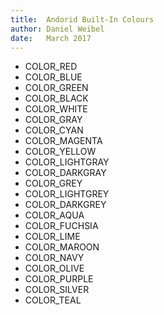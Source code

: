 ```yaml
---
title:  Andorid Built-In Colours
author: Daniel Weibel
date:   March 2017
---
```


- COLOR_RED 
- COLOR_BLUE 
- COLOR_GREEN 
- COLOR_BLACK 
- COLOR_WHITE 
- COLOR_GRAY 
- COLOR_CYAN 
- COLOR_MAGENTA 
- COLOR_YELLOW 
- COLOR_LIGHTGRAY 
- COLOR_DARKGRAY 
- COLOR_GREY 
- COLOR_LIGHTGREY 
- COLOR_DARKGREY 
- COLOR_AQUA 
- COLOR_FUCHSIA 
- COLOR_LIME 
- COLOR_MAROON 
- COLOR_NAVY 
- COLOR_OLIVE 
- COLOR_PURPLE 
- COLOR_SILVER 
- COLOR_TEAL 
